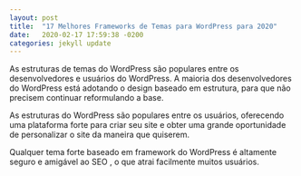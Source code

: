 ```yaml
---
layout: post
title:  "17 Melhores Frameworks de Temas para WordPress para 2020"
date:   2020-02-17 17:59:38 -0200
categories: jekyll update
---
```


As estruturas de temas do WordPress são populares entre os desenvolvedores e usuários do WordPress. A maioria dos desenvolvedores do WordPress está adotando o design baseado em estrutura, para que não precisem continuar reformulando a base.

As estruturas do WordPress são populares entre os usuários, oferecendo uma plataforma forte para criar seu site e obter uma grande oportunidade de personalizar o site da maneira que quiserem.

Qualquer tema forte baseado em framework do WordPress é altamente seguro e amigável ao SEO , o que atrai facilmente muitos usuários.

